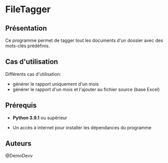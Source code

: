 # FileTagger

## Présentation

Ce programme permet de tagger tout les documents d'un dossier avec des mots-clés prédéfinis.

## Cas d'utilisation

Différents cas d'utilisation:
- générer le rapport uniquement d'un mois
- générer le rapport d'un mois et l'ajouter au fichier source (base Excel)

## Prérequis

- **Python 3.9.1** ou supérieur

- Un accès à internet pour installer les dépendances du programme

## Auteurs

@DemoDevv
